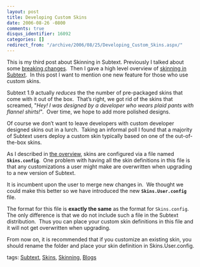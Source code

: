 ```yaml
---
layout: post
title: Developing Custom Skins
date: 2006-08-26 -0800
comments: true
disqus_identifier: 16092
categories: []
redirect_from: "/archive/2006/08/25/Developing_Custom_Skins.aspx/"
---
```


This is my third post about Skinning in Subtext. Previously I talked
about some [breaking
changes](http://haacked.com/archive/2006/08/26/Subtext_Skinning_Changes.aspx). 
Then I gave a high level overview of [skinning in
Subtext](http://haacked.com/archive/2006/08/26/Mile_High_Overview_Of_Subtext_Skinning.aspx). 
In this post I want to mention one new feature for those who use custom
skins.

Subtext 1.9 actually *reduces* the the number of pre-packaged skins that
come with it out of the box.  That’s right, we got rid of the skins that
screamed, "*Hey! I was designed by a developer who wears plaid
pants with flannel shirts!*".  Over time, we hope to add more polished
designs.

Of course we don’t want to leave developers with custom developer
designed skins out in a lurch.  Taking an informal poll I found that a
majority of Subtext users deploy a custom skin typically based on one of
the out-of-the-box skins. 

As I described in [the
overview](http://haacked.com/archive/2006/08/26/Mile_High_Overview_Of_Subtext_Skinning.aspx),
skins are configured via a file named **`Skins.config`**.  One problem
with having all the skin definitions in this file is that any
customizations a user might make are overwritten when upgrading to a new
version of Subtext.

It is incumbent upon the user to merge new changes in.  We thought we
could make this better so we have introduced the new
**`Skins.User.config`** file.

The format for this file is **exactly the same** as the format for
`Skins.config`.  The only difference is that we do not include such a
file in the Subtext distribution.  Thus you can place your custom skin
definitions in this file and it will not get overwritten when upgrading.

From now on, it is recommended that if you customize an existing skin,
you should rename the folder and place your skin definition in
Skins.User.config.

tags: [Subtext](http://technorati.com/tag/Subtext),
[Skins](http://technorati.com/tag/Skins),
[Skinning](http://technorati.com/tag/Skinning),
[Blogs](http://technorati.com/tag/Blogs)

